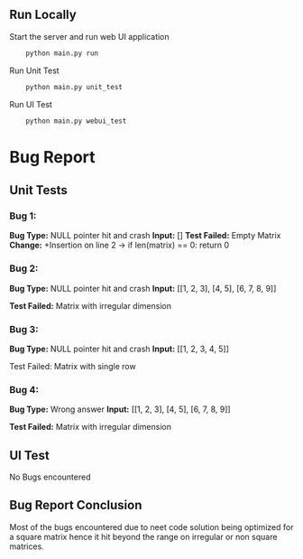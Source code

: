 ## Run Locally

Start the server and run web UI application

```bash
    python main.py run
```

Run Unit Test

```bash
    python main.py unit_test
```

Run UI Test

```bash
    python main.py webui_test
```

# Bug Report
## Unit Tests
### Bug 1:
**Bug Type:** NULL pointer hit and crash
**Input:** []
**Test Failed:** Empty Matrix
**Change:**
		+Insertion on line 2 ->
		if len(matrix) == 0:
        	return 0
    
### Bug 2:
**Bug Type:** NULL pointer hit and crash
**Input:** [[1, 2, 3], [4, 5], [6, 7, 8, 9]]

**Test Failed:** Matrix with irregular dimension

### Bug 3:
**Bug Type:** NULL pointer hit and crash
**Input:** [[1, 2, 3, 4, 5]]

Test Failed: Matrix with single row

### Bug 4:
**Bug Type:** Wrong answer
**Input:** [[1, 2, 3],
        [4, 5],
        [6, 7, 8, 9]]
        
**Test Failed:** Matrix with irregular dimension

## UI Test
No Bugs encountered

## Bug Report Conclusion
Most of the bugs encountered due to neet code solution being optimized for a square matrix hence it hit beyond the range on irregular or non square matrices.
